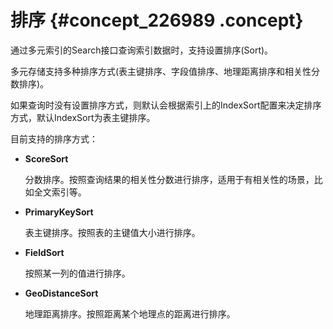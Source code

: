 # 排序 {#concept_226989 .concept}

通过多元索引的Search接口查询索引数据时，支持设置排序\(Sort\)。

多元存储支持多种排序方式\(表主键排序、字段值排序、地理距离排序和相关性分数排序\)。

如果查询时没有设置排序方式，则默认会根据索引上的IndexSort配置来决定排序方式，默认IndexSort为表主键排序。

目前支持的排序方式：

-   **ScoreSort** 

    分数排序。按照查询结果的相关性分数进行排序，适用于有相关性的场景，比如全文索引等。

-   **PrimaryKeySort** 

    表主键排序。按照表的主键值大小进行排序。

-   **FieldSort** 

    按照某一列的值进行排序。

-   **GeoDistanceSort** 

    地理距离排序。按照距离某个地理点的距离进行排序。


